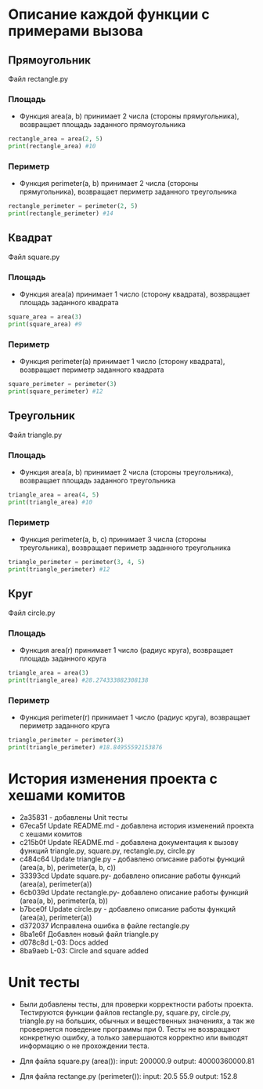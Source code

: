 # Описание каждой функции с примерами вызова
## Прямоугольник
Файл rectangle.py
### Площадь
- Функция area(a, b) принимает 2 числа (стороны прямугольника), возвращает площадь заданного прямоугольника
```py
rectangle_area = area(2, 5)
print(rectangle_area) #10
```

### Периметр
- Функция perimeter(a, b) принимает 2 числа (стороны прямугольника), возвращает периметр заданного треугольника
```py
rectangle_perimeter = perimeter(2, 5)
print(rectangle_perimeter) #14
```


## Квадрат
Файл square.py
### Площадь
- Функция area(a) принимает 1 число (сторону квадрата), возвращает площадь заданного квадрата
```py
square_area = area(3)
print(square_area) #9
```

### Периметр
- Функция perimeter(a) принимает 1 число (сторону квадрата), возвращает периметр заданного квадрата
```py
square_perimeter = perimeter(3)
print(square_perimeter) #12
```

## Треугольник
Файл triangle.py
### Площадь
- Функция area(a, b) принимает 2 числа (стороны треугольника), возвращает площадь заданного треугольника
```py
triangle_area = area(4, 5)
print(triangle_area) #10
```

### Периметр
- Функция perimeter(a, b, c) принимает 3 числа (стороны треугольника), возвращает периметр заданного треугольника
```py
triangle_perimeter = perimeter(3, 4, 5)
print(triangle_perimeter) #12
```

## Круг
Файл circle.py
### Площадь
- Функция area(r) принимает 1 число (радиус круга), возвращает площадь заданного круга
```py
triangle_area = area(3)
print(triangle_area) #28.274333882308138
```

### Периметр
- Функция perimeter(r) принимает 1 число (радиус круга), возвращает периметр заданного круга
```py
triangle_perimeter = perimeter(3)
print(triangle_perimeter) #18.84955592153876
```

# История изменения проекта с хешами комитов
- 2a35831 - добавлены Unit тесты
- 67eca5f Update README.md - добавлена история изменений проекта с хешами комитов
- c215b0f Update README.md - добавлена документация к вызову функций triangle.py, square.py, rectangle.py, circle.py
- c484c64 Update triangle.py - добавлено описание работы функций (area(a, b), perimeter(a, b, c))
- 33393cd Update square.py- добавлено описание работы функций (area(a), perimeter(a))
- 6cb039d Update rectangle.py- добавлено описание работы функций (area(a, b), perimeter(a, b))
- b7bce0f Update circle.py - добавлено описание работы функций (area(a), perimeter(a))
- d372037 Исправлена ошибка в файле rectangle.py
- 8ba1e6f Добавлен новый файл triangle.py
- d078c8d L-03: Docs added
- 8ba9aeb L-03: Circle and square added

# Unit тесты
- Были добавлены тесты, для проверки корректности работы проекта. Тестируются функции файлов rectangle.py, square.py, circle.py, triangle.py на больших, обычных и вещественных значениях, а так же проверяется поведение программы при 0. Тесты не возвращают конкретную ошибку, а только завершаются корректно или выводят информацию о не прохождении теста.

- Для файла square.py (area()):
    input: 200000.9
    output: 40000360000.81
  
- Для файла rectange.py (perimeter()):
    input: 20.5 55.9
    output: 152.8
